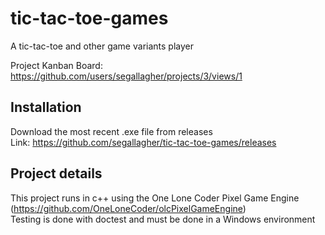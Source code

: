 # tic-tac-toe-games
A tic-tac-toe and other game variants player 

Project Kanban Board: https://github.com/users/segallagher/projects/3/views/1

## Installation
Download the most recent .exe file from releases \
Link: https://github.com/segallagher/tic-tac-toe-games/releases

## Project details
This project runs in c++ using the One Lone Coder Pixel Game Engine (https://github.com/OneLoneCoder/olcPixelGameEngine) \
Testing is done with doctest and must be done in a Windows environment
